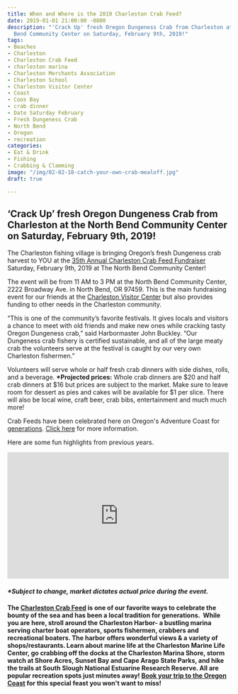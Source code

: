 ```yaml
---
title: When and Where is the 2019 Charleston Crab Feed?
date: 2019-01-01 21:00:00 -0800
description: "'Crack Up' fresh Oregon Dungeness Crab from Charleston at the North
  Bend Community Center on Saturday, February 9th, 2019!"
tags:
- Beaches
- Charleston
- Charleston Crab Feed
- charleston marina
- Charleston Merchants Association
- Charleston School
- Charleston Visitor Center
- Coast
- Coos Bay
- crab dinner
- Date Saturday February
- Fresh Dungeness Crab
- North Bend
- Oregon
- recreation
categories:
- Eat & Drink
- Fishing
- Crabbing & Clamming
image: "/img/02-02-18-catch-your-own-crab-mealoff.jpg"
draft: true

---
```

#### <h2>‘Crack Up’ fresh Oregon Dungeness Crab from Charleston at the North Bend Community Center on Saturday, February 9th, 2019!</h2>

The Charleston fishing village is bringing Oregon’s fresh Dungeness crab harvest to YOU at the <a href="http://oregonsadventurecoast.com/listings/annual-charleston-crab-feed-2/" target="_blank" rel="noopener noreferrer">35th Annual Charleston Crab Feed Fundraiser</a> Saturday, February 9th, 2019 at The North Bend Community Center!

The event will be from 11 AM to 3 PM at the North Bend Community Center, 2222 Broadway Ave. in North Bend, OR 97459. This is the main fundraising event for our friends at the <a href="http://visittheoregoncoast.com/cities/charleston/activities/charleston-visitor-center/" target="_blank" rel="noopener noreferrer">Charleston Visitor Center</a> but also provides funding to other needs in the Charleston community.

“This is one of the community’s favorite festivals. It gives locals and visitors a chance to meet with old friends and make new ones while cracking tasty Oregon Dungeness crab,” said Harbormaster John Buckley. “Our Dungeness crab fishery is certified sustainable, and all of the large meaty crab the volunteers serve at the festival is caught by our very own Charleston fishermen.”

Volunteers will serve whole or half fresh crab dinners with side dishes, rolls, and a beverage. <strong>*Projected prices:</strong> Whole crab dinners are $20 and half crab dinners at $16 but prices are subject to the market. Make sure to leave room for dessert as pies and cakes will be available for $1 per slice. There will also be local wine, craft beer, crab bibs, entertainment and much much more!

Crab Feeds have been celebrated here on Oregon's Adventure Coast for <a href="http://oregonsadventurecoast.com/2013/01/crab-feeds-have-been-celebrated-in-charleston-oregon-for-generations/" target="_blank" rel="noopener noreferrer">generations</a>. <a href="https://www.facebook.com/events/129814394486626/">Click here</a> for more information.

Here are some fun highlights from previous years.

<iframe style="border: none; overflow: hidden;" src="https://www.facebook.com/plugins/post.php?href=https%3A%2F%2Fwww.facebook.com%2Fdiscovercharlestonoregon%2Fphotos%2Fa.552511188263834.1073741835.540929339422019%2F709624579219160%2F%3Ftype%3D3&width=500" width="500" height="285" frameborder="0" scrolling="no"></iframe>

#### 

#### 

#### <em>*Subject to change, market dictates actual price during the event. </em>

#### <p style="text-align: left;">The <a href="http://www.oregonsadventurecoast.com/listings/annual-charleston-crab-feed/" target="_blank" rel="noopener noreferrer">Charleston Crab Feed</a> is one of our favorite ways to celebrate the bounty of the sea and has been a local tradition for generations.  While you are here, stroll around the Charleston Harbor- a bustling marina serving charter boat operators, sports fishermen, crabbers and recreational boaters. The harbor offers wonderful views & a variety of shops/restaurants. Learn about marine life at the Charleston Marine Life Center, go crabbing off the docks at the Charleston Marina Shore, storm watch at Shore Acres, Sunset Bay and Cape Arago State Parks, and hike the trails at South Slough National Estuarine Research Reserve. All are popular recreation spots just minutes away! <a href="http://oregonsadventurecoast.com/lodging/" target="_blank" rel="noopener noreferrer">Book your trip to the Oregon Coast</a> for this special feast you won't want to miss!</p>

#### 

#### 

#### 

####